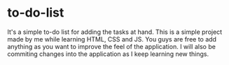 # to-do-list
It's a simple to-do list for adding the tasks at hand. This is a simple project made by me while learning HTML, CSS and JS.
You guys are free to add anything as you want to improve the feel of the application.
I will also be commiting changes into the application as I keep learning new things.
